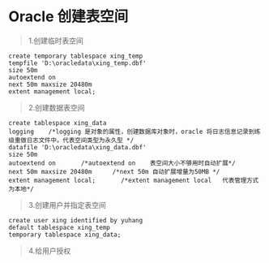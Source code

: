 # Oracle 创建表空间

>  1.创建临时表空间

```
create temporary tablespace xing_temp
tempfile 'D:\oracledata\xing_temp.dbf'
size 50m 
autoextend on 
next 50m maxsize 20480m 
extent management local; 

```

> 2.创建数据表空间

```
create tablespace xing_data 
logging    /*logging 是对象的属性，创建数据库对象时，oracle 将日志信息记录到练级重做日志文件中。代表空间类型为永久型 */
datafile 'D:\oracledata\xing_data.dbf'
size 50m 
autoextend on       /*autoextend on    表空间大小不够用时自动扩展*/
next 50m maxsize 20480m    　/*next 50m 自动扩展增量为50MB */
extent management local;       /*extent management local   代表管理方式为本地*/

```

> 3.创建用户并指定表空间

```
create user xing identified by yuhang 
default tablespace xing_temp 
temporary tablespace xing_data; 

```

> 4.给用户授权

```grant connect,resource,dba to xing;


```